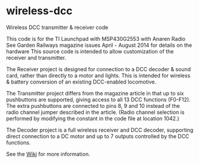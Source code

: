 # wireless-dcc
Wireless DCC transmitter &amp; receiver code

This code is for the TI Launchpad with MSP430G2553 with Anaren Radio
See Garden Railways magazine issues April - August 2014 for details on the hardware
This source code is intended to allow customization of the receiver and transmitter.

The Receiver project is designed for connection to a DCC decoder & sound card, 
rather than directly to a motor and lights.  This is intended for wireless & battery 
conversion of an existing DCC-enabled locomotive.  

The Transmitter project differs from the magazine article in that up to six pushbuttons
are supported, giving access to all 13 DCC functions (F0-F12).  The extra pushbuttons
are connected to pins 8, 9 and 10 instead of the radio channel jumper described in the 
article.  (Radio channel selection is performed by modifying the constant in the code
file at location 1042.)  

The Decoder project is a full wireless receiver and DCC decoder, supporting direct
connection to a DC motor and up to 7 outputs controlled by the DCC functions.  

See the [Wiki](https://github.com/bdharrison/wireless-dcc/wiki) for more information.  
